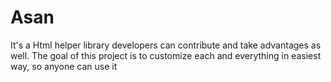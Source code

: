 # Asan
It's a Html helper library developers can contribute and take advantages as well. The goal of this project is to customize each and everything in easiest way, so anyone can use it
